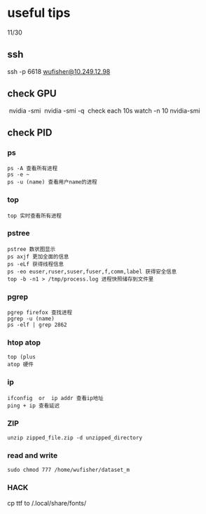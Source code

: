 # useful tips
11/30

## ssh

ssh -p 6618 wufisher@10.249.12.98 

## check GPU
​		nvidia -smi 
​		nvidia -smi -q
​    check each 10s    watch -n 10 nvidia-smi


## check PID

### ps
    ps -A 查看所有进程
    ps -e ~
    ps -u (name) 查看用户name的进程

### top
    top 实时查看所有进程

### pstree
    pstree 数状图显示
    ps axjf 更加全面的信息
    ps -eLf 获得线程信息
    ps -eo euser,ruser,suser,fuser,f,comm,label 获得安全信息
    top -b -n1 > /tmp/process.log 进程快照储存到文件里

### pgrep
    pgrep firefox 查找进程
    pgrep -u (name) 
    ps -elf | grep 2862

### htop atop
    top (plus
    atop 硬件

### ip
    ifconfig  or  ip addr 查看ip地址
    ping + ip 查看延迟

### ZIP

```
unzip zipped_file.zip -d unzipped_directory
```

### read and write

```
sudo chmod 777 /home/wufisher/dataset_m
```
### HACK

cp ttf to /.local/share/fonts/


